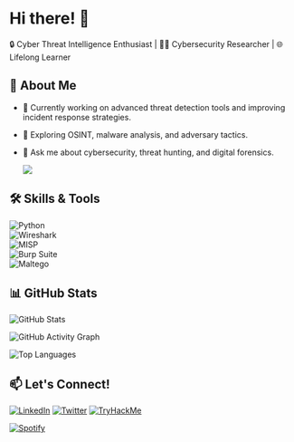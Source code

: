 # Hi there! 👋  
🔒 Cyber Threat Intelligence Enthusiast | 🧑‍💻 Cybersecurity Researcher | 🌐 Lifelong Learner

## 🌟 About Me  
- 🔭 Currently working on advanced threat detection tools and improving incident response strategies.  
- 🌱 Exploring OSINT, malware analysis, and adversary tactics.  
- 💬 Ask me about cybersecurity, threat hunting, and digital forensics.

  ![](https://komarev.com/ghpvc/?username=benn-3&color=brightgreen)


## 🛠️ Skills & Tools  
![Python](https://img.shields.io/badge/Python-3776AB?style=for-the-badge&logo=python&logoColor=white)  
![Wireshark](https://img.shields.io/badge/Wireshark-1679A7?style=for-the-badge&logo=wireshark&logoColor=white)  
![MISP](https://img.shields.io/badge/MISP-FF6500?style=for-the-badge&logo=MISP&logoColor=white)  
![Burp Suite](https://img.shields.io/badge/Burp%20Suite-6A1F1F?style=for-the-badge&logo=burp&logoColor=white)  
![Maltego](https://img.shields.io/badge/Maltego-1F74F7?style=for-the-badge&logo=Maltego&logoColor=white)

## 📊 GitHub Stats  
![GitHub Stats](https://github-readme-stats.vercel.app/api?username=benn-3&show_icons=true&theme=radical)

![GitHub Activity Graph](https://github-readme-activity-graph.cyclic.app/graph?username=benn-3&theme=dracula)


![Top Languages](https://github-readme-stats.vercel.app/api/top-langs/?username=benn-3&layout=compact&theme=radical)


## 📫 Let's Connect!  
[![LinkedIn](https://img.shields.io/badge/LinkedIn-0A66C2?style=for-the-badge&logo=linkedin&logoColor=white)]([https://linkedin.com/in/yourprofile](https://www.linkedin.com/in/benny-hinn-1ba5a1293/))  
[![Twitter](https://img.shields.io/badge/Twitter-1DA1F2?style=for-the-badge&logo=twitter&logoColor=white)]([https://twitter.com/yourhandle](https://x.com/BennyHi33015517))  
[![TryHackMe](https://img.shields.io/badge/TryHackMe-212C42?style=for-the-badge&logo=tryhackme&logoColor=white)](https://tryhackme.com/r/p/ben0309)

[![Spotify](https://spotify-github-profile.vercel.app/api/view?uid=7mhhaecxt9ersicvk97zhvl9p&cover_image=true&theme=novatorem&bar_color=53b14f&bar_color_cover=true)](https://spotify.com)


